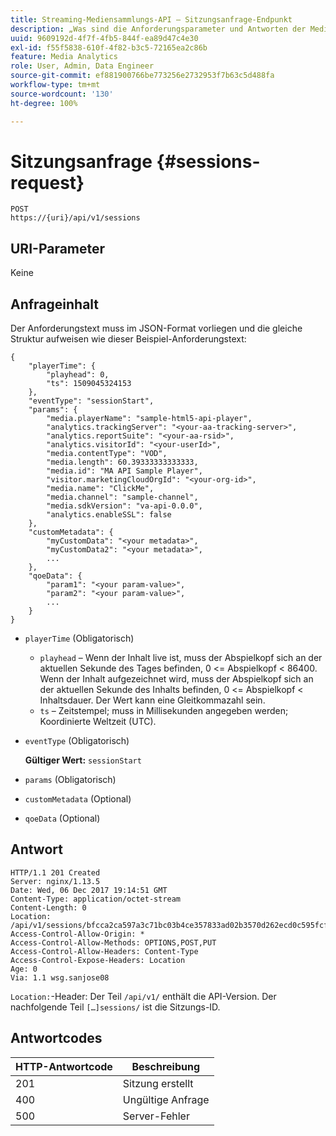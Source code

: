 ```yaml
---
title: Streaming-Mediensammlungs-API – Sitzungsanfrage-Endpunkt
description: „Was sind die Anforderungsparameter und Antworten der Media Collection API-Sessions?“
uuid: 9609192d-4f7f-4fb5-844f-ea89d47c4e30
exl-id: f55f5838-610f-4f82-b3c5-72165ea2c86b
feature: Media Analytics
role: User, Admin, Data Engineer
source-git-commit: ef881900766be773256e2732953f7b63c5d488fa
workflow-type: tm+mt
source-wordcount: '130'
ht-degree: 100%

---
```


# Sitzungsanfrage {#sessions-request}

```
POST 
https://{uri}/api/v1/sessions
```

## URI-Parameter

Keine

## Anfrageinhalt

Der Anforderungstext muss im JSON-Format vorliegen und die gleiche Struktur aufweisen wie dieser Beispiel-Anforderungstext:

```
{ 
    "playerTime": { 
        "playhead": 0, 
        "ts": 1509045324153 
    }, 
    "eventType": "sessionStart", 
    "params": { 
        "media.playerName": "sample-html5-api-player", 
        "analytics.trackingServer": "<your-aa-tracking-server>", 
        "analytics.reportSuite": "<your-aa-rsid>", 
        "analytics.visitorId": "<your-userId>", 
        "media.contentType": "VOD", 
        "media.length": 60.39333333333333, 
        "media.id": "MA API Sample Player", 
        "visitor.marketingCloudOrgId": "<your-org-id>", 
        "media.name": "ClickMe", 
        "media.channel": "sample-channel", 
        "media.sdkVersion": "va-api-0.0.0", 
        "analytics.enableSSL": false 
    }, 
    "customMetadata": { 
        "myCustomData": "<your metadata>", 
        "myCustomData2": "<your metadata>", 
        ... 
    }, 
    "qoeData": { 
        "param1": "<your param-value>", 
        "param2": "<your param-value>", 
        ... 
    } 
}
```

* `playerTime` (Obligatorisch)
   * `playhead` – Wenn der Inhalt live ist, muss der Abspielkopf sich an der aktuellen Sekunde des Tages befinden, 0 &lt;= Abspielkopf &lt; 86400. Wenn der Inhalt aufgezeichnet wird, muss der Abspielkopf sich an der aktuellen Sekunde des Inhalts befinden, 0 &lt;= Abspielkopf &lt; Inhaltsdauer. Der Wert kann eine Gleitkommazahl sein.
   * `ts` – Zeitstempel; muss in Millisekunden angegeben werden; Koordinierte Weltzeit (UTC).
* `eventType` (Obligatorisch)

   **Gültiger Wert:** `sessionStart`
* `params` (Obligatorisch)
* `customMetadata` (Optional)
* `qoeData` (Optional)

## Antwort

```
HTTP/1.1 201 Created 
Server: nginx/1.13.5 
Date: Wed, 06 Dec 2017 19:14:51 GMT 
Content-Type: application/octet-stream 
Content-Length: 0 
Location: /api/v1/sessions/bfcca2ca597a3c71bc03b4ce357833ad02b3570d262ecd0c595fcf8f2ae4df58 
Access-Control-Allow-Origin: * 
Access-Control-Allow-Methods: OPTIONS,POST,PUT 
Access-Control-Allow-Headers: Content-Type 
Access-Control-Expose-Headers: Location 
Age: 0 
Via: 1.1 wsg.sanjose08
```

`Location:`-Header: Der Teil `/api/v1/` enthält die API-Version. Der nachfolgende Teil `[…]sessions/` ist die Sitzungs-ID.

## Antwortcodes

| HTTP-Antwortcode | Beschreibung |
|---|---|
| 201 | Sitzung erstellt |
| 400 | Ungültige Anfrage |
| 500 | Server-Fehler |
